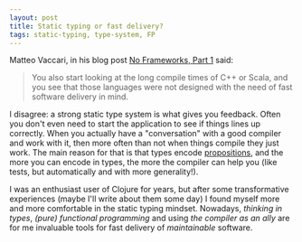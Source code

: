 ```yaml
---
layout: post
title: Static typing or fast delivery?
tags: static-typing, type-system, FP
---
```


Matteo Vaccari, in his blog post [No Frameworks, Part 1](http://matteo.vaccari.name/blog/archives/1019) said:

> You also start looking at the long compile times of C++ or Scala, and you see that those languages were not designed with the need of fast software delivery in mind.

I disagree: a strong static type system is what gives you feedback. Often you don't even need to start the application to see if things lines up correctly. When you actually have a "conversation" with a good compiler and work with it, then more often than not when things compile they just work. The main reason for that is that types encode [propositions](http://homepages.inf.ed.ac.uk/wadler/papers/propositions-as-types/propositions-as-types.pdf), and the more you can encode in types, the more the compiler can help you (like tests, but automatically and with more generality!).

I was an enthusiast user of Clojure for years, but after some transformative experiences (maybe I'll write about them some day) I found myself more and more comfortable in the static typing mindset. Nowadays, *thinking in types*, *(pure) functional programming* and using *the compiler as an ally* are for me invaluable tools for fast delivery of *maintainable* software.
